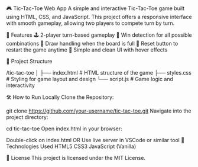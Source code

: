 🎮 Tic-Tac-Toe Web App
A simple and interactive Tic-Tac-Toe game built using HTML, CSS, and JavaScript. This project offers a responsive interface with smooth gameplay, allowing two players to compete turn by turn.

🚀 Features
🕹️ 2-player turn-based gameplay
🎯 Win detection for all possible combinations
🤝 Draw handling when the board is full
🔄 Reset button to restart the game anytime
🧩 Simple and clean UI with hover effects

📁 Project Structure

/tic-tac-toe
│
├── index.html       # HTML structure of the game
├── styles.css       # Styling for game layout and design
└── script.js        # Game logic and interactivity


🛠️ How to Run Locally
Clone the Repository:

git clone https://github.com/your-username/tic-tac-toe.git
Navigate into the project directory:

cd tic-tac-toe
Open index.html in your browser:

Double-click on index.html
OR
Use live server in VSCode or similar tool
🔧 Technologies Used
HTML5
CSS3
JavaScript (Vanilla)

📜 License
This project is licensed under the MIT License.

